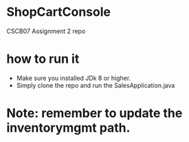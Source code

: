 # ShopCartConsole

CSCB07 Assignment 2 repo

# how to run it
- Make sure you installed JDk 8 or higher.
- Simply clone the repo and run the SalesApplication.java

# Note: remember to update the inventorymgmt path.

